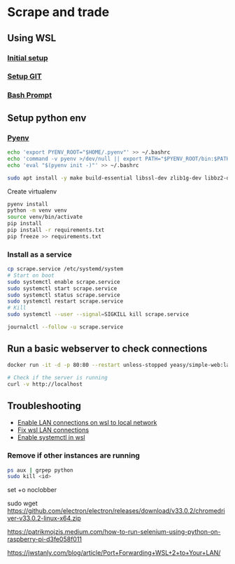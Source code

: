 # Scrape and trade

## Using WSL

### [Initial setup](https://learn.microsoft.com/en-us/windows/wsl/setup/environment)

### [Setup GIT](https://learn.microsoft.com/en-us/windows/wsl/tutorials/wsl-git)

### [Bash Prompt](https://github.com/ohmybash/oh-my-bash)

## Setup python env

### [Pyenv](https://github.com/pyenv/pyenv)

```bash
echo 'export PYENV_ROOT="$HOME/.pyenv"' >> ~/.bashrc
echo 'command -v pyenv >/dev/null || export PATH="$PYENV_ROOT/bin:$PATH"' >> ~/.bashrc
echo 'eval "$(pyenv init -)"' >> ~/.bashrc
```

```bash
sudo apt install -y make build-essential libssl-dev zlib1g-dev libbz2-dev libreadline-dev libsqlite3-dev wget curl llvm libncursesw5-dev xz-utils tk-dev libxml2-dev libxmlsec1-dev libffi-dev liblzma-dev
```

Create virtualenv

```bash
pyenv install
python -m venv venv
source venv/bin/activate
pip install
pip install -r requirements.txt
pip freeze >> requirements.txt
```

### Install as a service

```bash
cp scrape.service /etc/systemd/system
# Start on boot
sudo systemctl enable scrape.service
sudo systemctl start scrape.service
sudo systemctl status scrape.service
sudo systemctl restart scrape.service
# Kill
sudo systemctl --user --signal=SIGKILL kill scrape.service

journalctl --follow -u scrape.service
```

## Run a basic webserver to check connections

```bash
docker run -it -d -p 80:80 --restart unless-stopped yeasy/simple-web:latest

# Check if the server is running
curl -v http://localhost
```

## Troubleshooting

- [Enable LAN connections on wsl to local network](https://github.com/microsoft/WSL/issues/4150)
- [Fix wsl LAN connections](https://askubuntu.com/questions/1347712/make-etc-resolv-conf-changes-permanent-in-wsl-2)
- [Enable systemctl in wsl](https://askubuntu.com/questions/1379425/system-has-not-been-booted-with-systemd-as-init-system-pid-1-cant-operate)

### Remove if other instances are running

```bash
ps aux | grpep python
sudo kill <id>
```


set +o noclobber


sudo wget https://github.com/electron/electron/releases/download/v33.0.2/chromedriver-v33.0.2-linux-x64.zip

https://patrikmojzis.medium.com/how-to-run-selenium-using-python-on-raspberry-pi-d3fe058f011




https://jwstanly.com/blog/article/Port+Forwarding+WSL+2+to+Your+LAN/






